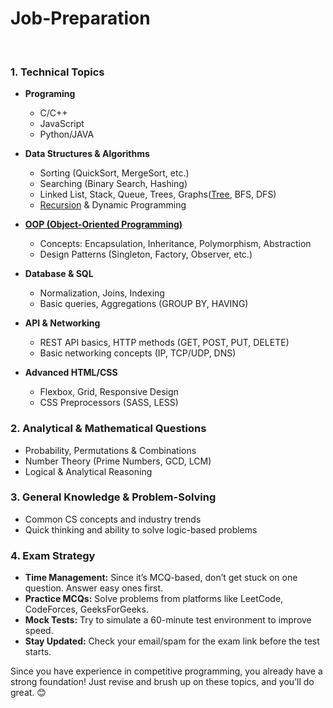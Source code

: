# Job-Preparation
<br>

### **1. Technical Topics**
- **Programing**  
  - C/C++  
  - JavaScript  
  - Python/JAVA 
    
- **Data Structures & Algorithms**  
  - Sorting (QuickSort, MergeSort, etc.)  
  - Searching (Binary Search, Hashing)  
  - Linked List, Stack, Queue, Trees, Graphs([Tree](https://github.com/sabrina-mostafa/Data-Structure/blob/main/Graph/Tree/Into.md), BFS, DFS)  
  - [Recursion](https://github.com/sabrina-mostafa/Data-Structure/tree/main/Recursion) & Dynamic Programming  

- **[OOP (Object-Oriented Programming)](https://github.com/sabrina-mostafa/OOPs)**  
  - Concepts: Encapsulation, Inheritance, Polymorphism, Abstraction  
  - Design Patterns (Singleton, Factory, Observer, etc.)  

- **Database & SQL**  
  - Normalization, Joins, Indexing  
  - Basic queries, Aggregations (GROUP BY, HAVING)  

- **API & Networking**  
  - REST API basics, HTTP methods (GET, POST, PUT, DELETE)  
  - Basic networking concepts (IP, TCP/UDP, DNS)  

- **Advanced HTML/CSS**  
  - Flexbox, Grid, Responsive Design  
  - CSS Preprocessors (SASS, LESS)  

### **2. Analytical & Mathematical Questions**  
- Probability, Permutations & Combinations  
- Number Theory (Prime Numbers, GCD, LCM)  
- Logical & Analytical Reasoning  

### **3. General Knowledge & Problem-Solving**  
- Common CS concepts and industry trends  
- Quick thinking and ability to solve logic-based problems  

### **4. Exam Strategy**  
- **Time Management:** Since it’s MCQ-based, don’t get stuck on one question. Answer easy ones first.  
- **Practice MCQs:** Solve problems from platforms like LeetCode, CodeForces, GeeksForGeeks.  
- **Mock Tests:** Try to simulate a 60-minute test environment to improve speed.  
- **Stay Updated:** Check your email/spam for the exam link before the test starts.  

Since you have experience in competitive programming, you already have a strong foundation! Just revise and brush up on these topics, and you’ll do great. 😊
